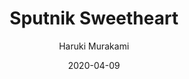 ---
title: "Sputnik Sweetheart"
author: "Haruki Murakami"
isbn: "0099448475"
isbn13: "9780099448471"
rating: "4"
publisher: "Vintage"
pages: "229"
publishYear: "2002"
read: "2020"
goodreads_id: "9557"
language: "en"
date: "2020-04-09"
---